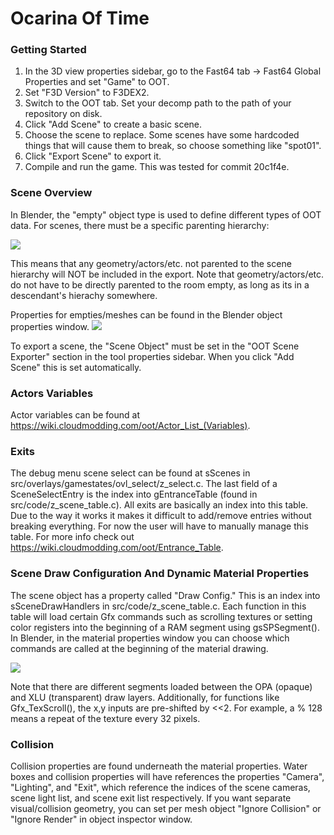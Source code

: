 # Ocarina Of Time

### Getting Started
1. In the 3D view properties sidebar, go to the Fast64 tab -> Fast64 Global Properties and set "Game" to OOT.
2. Set "F3D Version" to F3DEX2.
3. Switch to the OOT tab. Set your decomp path to the path of your repository on disk.
4. Click "Add Scene" to create a basic scene.
5. Choose the scene to replace. Some scenes have some hardcoded things that will cause them to break, so choose something like "spot01".
6. Click "Export Scene" to export it.
7. Compile and run the game. This was tested for commit 20c1f4e.

### Scene Overview
In Blender, the "empty" object type is used to define different types of OOT data. 
For scenes, there must be a specific parenting hierarchy:

![](https://bitbucket.org/kurethedead/fast64/raw/master/images/oot_scene_hierarchy.png)

This means that any geometry/actors/etc. not parented to the scene hierarchy will NOT be included in the export.
Note that geometry/actors/etc. do not have to be directly parented to the room empty, as long as its in a descendant's hierachy somewhere.

Properties for empties/meshes can be found in the Blender object properties window.
![](https://bitbucket.org/kurethedead/fast64/raw/master/images/oot_object_properties.png)

To export a scene, the "Scene Object" must be set in the "OOT Scene Exporter" section in the tool properties sidebar. When you click "Add Scene" this is set automatically.

### Actors Variables
Actor variables can be found at https://wiki.cloudmodding.com/oot/Actor_List_(Variables).

### Exits
The debug menu scene select can be found at sScenes in src/overlays/gamestates/ovl_select/z_select.c.
The last field of a SceneSelectEntry is the index into gEntranceTable (found in src/code/z_scene_table.c).
All exits are basically an index into this table. Due to the way it works it makes it difficult to add/remove entries without breaking everything. For now the user will have to manually manage this table. For more info check out https://wiki.cloudmodding.com/oot/Entrance_Table.

### Scene Draw Configuration And Dynamic Material Properties
The scene object has a property called "Draw Config." This is an index into sSceneDrawHandlers in src/code/z_scene_table.c.
Each function in this table will load certain Gfx commands such as scrolling textures or setting color registers into the beginning of a RAM segment using gsSPSegment(). In Blender, in the material properties window you can choose which commands are called at the beginning of the material drawing.

![](https://bitbucket.org/kurethedead/fast64/raw/master/images/oot_dynamic_material.png)

Note that there are different segments loaded between the OPA (opaque) and XLU (transparent) draw layers.
Additionally, for functions like Gfx_TexScroll(), the x,y inputs are pre-shifted by <<2. For example, a % 128 means a repeat of the texture every 32 pixels.

### Collision
Collision properties are found underneath the material properties. Water boxes and collision properties will have references the properties "Camera", "Lighting", and "Exit", which reference the indices of the scene cameras, scene light list, and scene exit list respectively. If you want separate visual/collision geometry, you can set per mesh object "Ignore Collision" or "Ignore Render" in object inspector window.